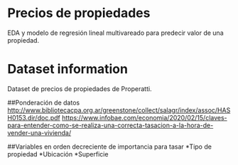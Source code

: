 # Precios de propiedades
EDA y modelo de regresión lineal multivareado para predecir valor de una propiedad.

# Dataset information
Dataset de precios de propiedades de Properatti.

##Ponderación de datos
http://www.bibliotecacpa.org.ar/greenstone/collect/salagr/index/assoc/HASH0153.dir/doc.pdf https://www.infobae.com/economia/2020/02/15/claves-para-entender-como-se-realiza-una-correcta-tasacion-a-la-hora-de-vender-una-vivienda/

##Variables en orden decreciente de importancia para tasar
*Tipo de propiedad
*Ubicación
*Superficie

